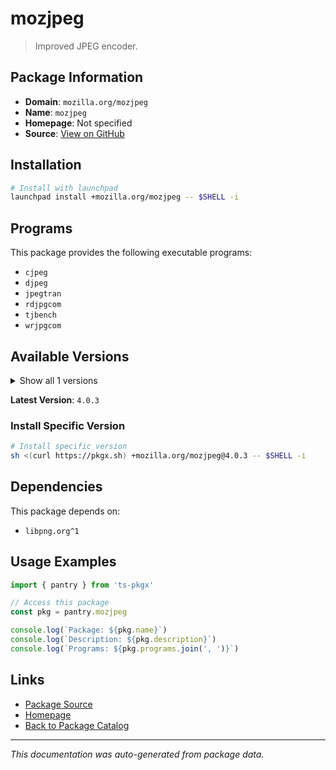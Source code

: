 # mozjpeg

> Improved JPEG encoder.

## Package Information

- **Domain**: `mozilla.org/mozjpeg`
- **Name**: `mozjpeg`
- **Homepage**: Not specified
- **Source**: [View on GitHub](https://github.com/pkgxdev/pantry/tree/main/projects/mozilla.org/mozjpeg/package.yml)

## Installation

```bash
# Install with launchpad
launchpad install +mozilla.org/mozjpeg -- $SHELL -i
```

## Programs

This package provides the following executable programs:

- `cjpeg`
- `djpeg`
- `jpegtran`
- `rdjpgcom`
- `tjbench`
- `wrjpgcom`

## Available Versions

<details>
<summary>Show all 1 versions</summary>

- `4.0.3`

</details>

**Latest Version**: `4.0.3`

### Install Specific Version

```bash
# Install specific version
sh <(curl https://pkgx.sh) +mozilla.org/mozjpeg@4.0.3 -- $SHELL -i
```

## Dependencies

This package depends on:

- `libpng.org^1`

## Usage Examples

```typescript
import { pantry } from 'ts-pkgx'

// Access this package
const pkg = pantry.mozjpeg

console.log(`Package: ${pkg.name}`)
console.log(`Description: ${pkg.description}`)
console.log(`Programs: ${pkg.programs.join(', ')}`)
```

## Links

- [Package Source](https://github.com/pkgxdev/pantry/tree/main/projects/mozilla.org/mozjpeg/package.yml)
- [Homepage](#)
- [Back to Package Catalog](../package-catalog.md)

---

*This documentation was auto-generated from package data.*
